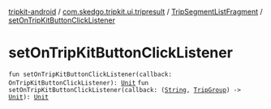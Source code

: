 [tripkit-android](../../index.md) / [com.skedgo.tripkit.ui.tripresult](../index.md) / [TripSegmentListFragment](index.md) / [setOnTripKitButtonClickListener](./set-on-trip-kit-button-click-listener.md)

# setOnTripKitButtonClickListener

`fun setOnTripKitButtonClickListener(callback: OnTripKitButtonClickListener): `[`Unit`](https://kotlinlang.org/api/latest/jvm/stdlib/kotlin/-unit/index.html)
`fun setOnTripKitButtonClickListener(callback: (`[`String`](https://kotlinlang.org/api/latest/jvm/stdlib/kotlin/-string/index.html)`, `[`TripGroup`](../../skedgo.tripkit.routing/-trip-group/index.md)`) -> `[`Unit`](https://kotlinlang.org/api/latest/jvm/stdlib/kotlin/-unit/index.html)`): `[`Unit`](https://kotlinlang.org/api/latest/jvm/stdlib/kotlin/-unit/index.html)